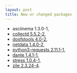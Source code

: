 ```yaml
---
layout: post
title: New or changed packages
---
```


* asciinema 1.3.0-1,
* [collectd 5.5.2-2](https://collectd.org/),
* [dosfstools 4.0-2](https://github.com/dosfstools/dosfstools),
* [netdata 1.4.0-2](http://my-netdata.io/),
* [python3-requests 2.11.1-1](http://docs.python-requests.org/en/master/),
* [dante 1.4.1-1](https://www.inet.no/dante/index.html),
* [stress 1.0.4-1](https://linux.die.net/man/1/stress),
* [zile 2.3.24-4](https://www.gnu.org/software/zile/).
